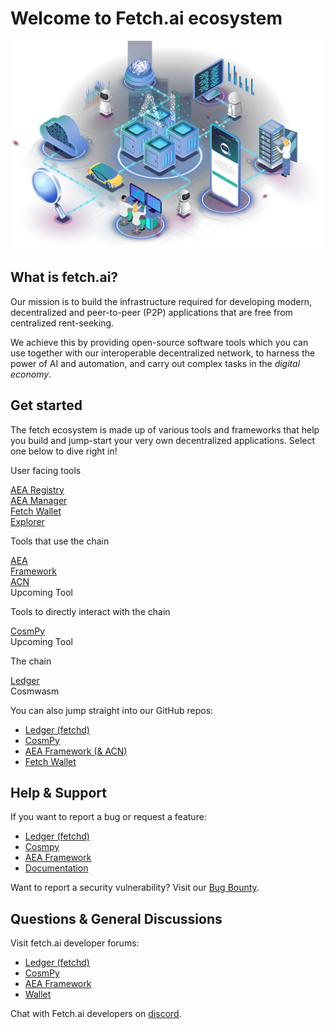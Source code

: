 # Welcome to Fetch.ai ecosystem

<div id="header-image-div"><img id="header-image" src="./images/fetchai.png" alt="interconnected systems such as parking, cloud, robots, and data"></div>

## What is fetch.ai?
Our mission is to build the infrastructure required for developing modern, decentralized and peer-to-peer (P2P) applications that are free from centralized rent-seeking. 

We achieve this by providing open-source software tools which you can use together with our interoperable decentralized network, to harness the power of AI and automation, and carry out complex tasks in the _digital economy_.

## Get started

The fetch ecosystem is made up of various tools and frameworks that help you build and jump-start your very own decentralized applications. Select one below to dive right in!

<div id="diagram-container">
    <div class="diagram-row">
        <p class="diagram-label">User facing tools</p>
        <div class="diagram-row-container">
            <a href="/soef/simple-oef" class="diagram-item"><div>AEA Registry</div></a>
            <a href="/aea/multi-agent-manager/" class="diagram-item"><div>AEA Manager</div></a>
            <a href="getting-started/how-to-use-browser-wallet" class="diagram-item"><div>Fetch Wallet</div></a>
            <a href="/ledger_v2/block-explorer" class="diagram-item"><div>Explorer</div></a>
        </div>
    </div>
    <div class="diagram-row">
        <p class="diagram-label">Tools that use the chain</p>
        <div class="diagram-row-container">
            <div class="diagram-item">
            <a href="/aea" >
                AEA</br/>Framework
                <a href="/aea/acn" class="diagram-item-child">
                    <div>ACN</div>
                </a>
            </a>
            </div>
            <div class="diagram-item upcoming-feature">Upcoming Tool</div>
        </div>
    </div>
    <div class="diagram-row">
        <p class="diagram-label">Tools to directly interact with the chain</p>
        <div class="diagram-row-container">
            <a href="/CosmPy" class="diagram-item">CosmPy</a>
            <div class="diagram-item upcoming-feature">Upcoming Tool</div>
        </div>
    </div>
    <div class="diagram-row">
        <p class="diagram-label">The chain</p>
        <div class="diagram-row-container">
            <div class="diagram-item">
            <a href="/ledger_v2">
                Ledger
                <a class="diagram-item-child-disabled">
                    <div>Cosmwasm</div>
                </a>
            </a>
            </div>
        </div>
    </div>
</div>

You can also jump straight into our GitHub repos:

- [Ledger (fetchd)](https://github.com/fetchai/fetchd)
- [CosmPy](https://github.com/fetchai/cosmpy)
- [AEA Framework (& ACN)](https://github.com/fetchai/agents-aea)
- [Fetch Wallet](https://github.com/fetchai/keplr-extension)

## Help & Support

If you want to report a bug or request a feature:

- [Ledger (fetchd)](https://github.com/fetchai/fetchd/issues/new/choose)
- [Cosmpy](https://github.com/fetchai/cosmpy/issues/new/choose)
- [AEA Framework](https://github.com/fetchai/agents-aea/issues/new/choose)
- [Documentation](https://github.com/fetchai/docs/issues/new/choose)

Want to report a security vulnerability? Visit our [Bug Bounty](https://docs.fetch.ai/bug_bounty/).

## Questions & General Discussions  

Visit fetch.ai developer forums:

- [Ledger (fetchd)](https://github.com/fetchai/fetchd/discussions)
- [CosmPy](https://github.com/fetchai/cosmpy/discussions)
- [AEA Framework](https://github.com/fetchai/agents-aea/discussions)
- [Wallet](https://github.com/fetchai/keplr-extension/discussions)

Chat with Fetch.ai developers on [discord](https://bit.ly/3ra5uMI).
